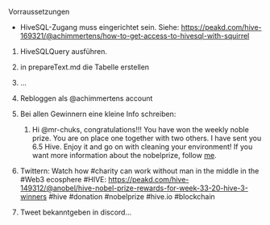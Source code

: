 Vorraussetzungen
- HiveSQL-Zugang muss eingerichtet sein. Siehe: https://peakd.com/hive-169321/@achimmertens/how-to-get-access-to-hivesql-with-squirrel

1. HiveSQLQuery ausführen. 
2. in prepareText.md die Tabelle erstellen
3. ...
4. Rebloggen als @achimmertens account
5. Bei allen Gewinnern eine kleine Info schreiben:
   1. Hi @mr-chuks,
   congratulations!!! You have won the weekly noble prize. You are on place one together with two others.
   I have sent you 6.5 Hive.
   Enjoy it and go on with cleaning your environment!
   If you want more information about the nobelprize, follow [me](https://peakd.com/@anobel).

1. Twittern:
Watch how #charity can work without man in the middle in the #Web3 ecosphere #HIVE: https://peakd.com/hive-149312/@anobel/hive-nobel-prize-rewards-for-week-33-20-hive-3-winners
#hive #donation #nobelprize #hive.io #blockchain
1. Tweet bekanntgeben in discord...